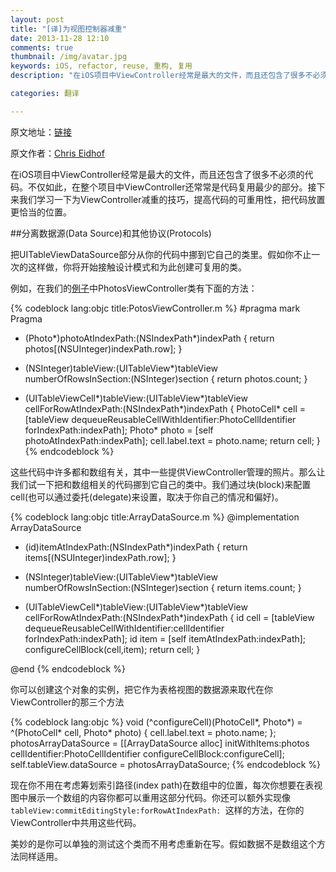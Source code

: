 ```yaml
---
layout: post  
title: "[译]为视图控制器减重"  
date: 2013-11-28 12:10  
comments: true  
thumbnail: /img/avatar.jpg  
keywords: iOS, refactor, reuse, 重构, 复用  
description: "在iOS项目中ViewController经常是最大的文件，而且还包含了很多不必须的代码......"  

categories: 翻译  

---  
```


原文地址：[链接](http://www.objc.io/issue-1/lighter-view-controllers.html)

原文作者：[Chris Eidhof](http://twitter.com/chriseidhof)

在iOS项目中ViewController经常是最大的文件，而且还包含了很多不必须的代码。不仅如此，在整个项目中ViewController还常常是代码复用最少的部分。接下来我们学习一下为ViewController减重的技巧，提高代码的可重用性，把代码放置更恰当的位置。

##分离数据源(Data Source)和其他协议(Protocols)

把UITableViewDataSource部分从你的代码中挪到它自己的类里。假如你不止一次的这样做，你将开始接触设计模式和为此创建可复用的类。

例如，在我们的[例子](https://github.com/objcio/issue-1-lighter-view-controllers)中PhotosViewController类有下面的方法：

{% codeblock lang:objc title:PotosViewController.m %}
#pragma mark Pragma

- (Photo*)photoAtIndexPath:(NSIndexPath*)indexPath {
    return photos[(NSUInteger)indexPath.row];
}

- (NSInteger)tableView:(UITableView*)tableView
 numberOfRowsInSection:(NSInteger)section {
    return photos.count;
}

- (UITableViewCell*)tableView:(UITableView*)tableView
        cellForRowAtIndexPath:(NSIndexPath*)indexPath {
    PhotoCell* cell = [tableView dequeueReusableCellWithIdentifier:PhotoCellIdentifier
                                                      forIndexPath:indexPath];
    Photo* photo = [self photoAtIndexPath:indexPath];
    cell.label.text = photo.name;
    return cell;
}
{% endcodeblock %}

这些代码中许多都和数组有关，其中一些提供ViewController管理的照片。那么让我们试一下把和数组相关的代码挪到它自己的类中。我们通过块(block)来配置cell(也可以通过委托(delegate)来设置，取决于你自己的情况和偏好)。

{% codeblock lang:objc title:ArrayDataSource.m %}
@implementation ArrayDataSource

- (id)itemAtIndexPath:(NSIndexPath*)indexPath {
    return items[(NSUInteger)indexPath.row];
}

- (NSInteger)tableView:(UITableView*)tableView
 numberOfRowsInSection:(NSInteger)section {
    return items.count;
}

- (UITableViewCell*)tableView:(UITableView*)tableView
        cellForRowAtIndexPath:(NSIndexPath*)indexPath {
    id cell = [tableView dequeueReusableCellWithIdentifier:cellIdentifier
                                              forIndexPath:indexPath];
    id item = [self itemAtIndexPath:indexPath];
    configureCellBlock(cell,item);
    return cell;
}

@end
{% endcodeblock %}

你可以创建这个对象的实例，把它作为表格视图的数据源来取代在你ViewController的那三个方法

{% codeblock lang:objc %}
void (^configureCell)(PhotoCell*, Photo*) = ^(PhotoCell* cell, Photo* photo) {
   cell.label.text = photo.name;
};
photosArrayDataSource = [[ArrayDataSource alloc] initWithItems:photos
                                                cellIdentifier:PhotoCellIdentifier
                                            configureCellBlock:configureCell];
self.tableView.dataSource = photosArrayDataSource;
{% endcodeblock %}

现在你不用在考虑筹划索引路径(index path)在数组中的位置，每次你想要在表视图中展示一个数组的内容你都可以重用这部分代码。你还可以额外实现像`tableView:commitEditingStyle:forRowAtIndexPath: `这样的方法，在你的ViewController中共用这些代码。

美妙的是你可以单独的测试这个类而不用考虑重新在写。假如数据不是数组这个方法同样适用。
